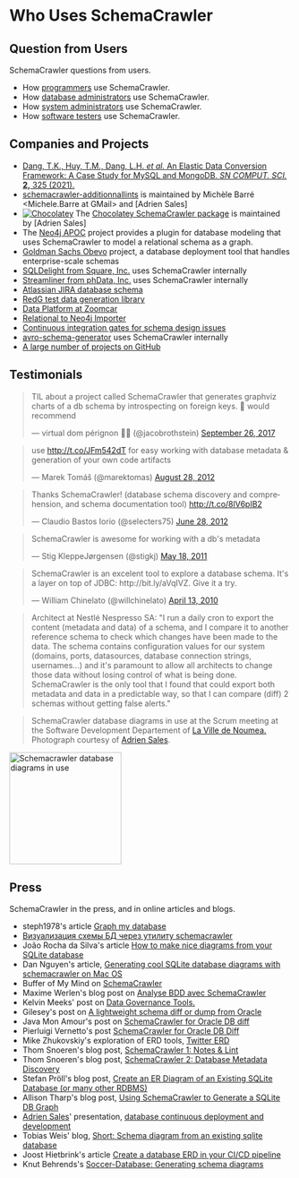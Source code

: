 # Who Uses SchemaCrawler


## Question from Users

SchemaCrawler questions from users.

- How [programmers](http://stackoverflow.com/search?q=schemacrawler) use SchemaCrawler.
- How [database administrators](http://dba.stackexchange.com/search?q=schemacrawler) use SchemaCrawler.
- How [system administrators](http://serverfault.com/search?q=schemacrawler) use SchemaCrawler.
- How [software testers](http://sqa.stackexchange.com/search?q=schemacrawler) use SchemaCrawler.


## Companies and Projects

- [Dang, T.K., Huy, T.M., Dang, L.H. *et al.* An Elastic Data Conversion Framework: A Case Study for MySQL and MongoDB. *SN COMPUT. SCI.* **2,** 325 (2021).](https://doi.org/10.1007/s42979-021-00716-3)
- [schemacrawler-additionnallints](https://github.com/mbarre/schemacrawler-additionnallints) is maintained by
Michèle Barré <Michele.Barre at GMail> and [Adrien Sales]
- [![Chocolatey](https://img.shields.io/chocolatey/v/schemacrawler.svg)](https://chocolatey.org/packages/schemacrawler)
The [Chocolatey SchemaCrawler package](https://github.com/adriens/chocolatey-schemacrawler) is maintained by
[Adrien Sales]
- The [Neo4j APOC](https://neo4j.com/labs/apoc/4.1/database-integration/load-jdbc/) project provides a plugin for database modeling that uses SchemaCrawler to model a relational schema as a graph.
- [Goldman Sachs Obevo](https://github.com/goldmansachs/obevo) project, a database deployment tool
  that handles enterprise-scale schemas
- [SQLDelight from Square, Inc.](https://github.com/cashapp/sqldelight) uses SchemaCrawler internally
- [Streamliner from phData, Inc.](https://docs.customer.phdata.io/docs/streamliner/) uses SchemaCrawler internally
- [Atlassian JIRA database schema](https://developer.atlassian.com/display/JIRADEV/Database+Schema)
- [RedG test data generation library](https://btc-ag.github.io/redg/)
- [Data Platform at Zoomcar](https://medium.com/@shanker.sneh/https-medium-com-shanker-sneh-data-platform-at-zoomcar-a-narrative-part-i-f2455e3e2ae5)
- [Relational to Neo4j Importer](https://github.com/jexp/neo4j-rdbms-import)
- [Continuous integration gates for schema design issues](https://github.com/HakumenNC/docker-schemacrawler-reporting)
- [avro-schema-generator](https://github.com/artur-tamazian/avro-schema-generator) uses SchemaCrawler internally
- [A large number of projects on GitHub](https://github.com/search?q=schemacrawler+-user%3Asualeh+-user%3Aschemacrawler&type=Code)


## Testimonials

<blockquote class="twitter-tweet" data-lang="en"><p lang="en" dir="ltr">TIL about a project called SchemaCrawler that generates graphviz charts of a db schema by introspecting on foreign keys. 💯 would recommend</p>&mdash; virtual dom pérignon 🧙‍♂️ (@jacobrothstein) <a href="https://twitter.com/jacobrothstein/status/912806745663139840?ref_src=twsrc%5Etfw">September 26, 2017</a></blockquote>
<script async src="https://platform.twitter.com/widgets.js" charset="utf-8"></script>
<blockquote class="twitter-tweet" data-lang="en"><p lang="en" dir="ltr">use <a href="http://t.co/JFm542dT">http://t.co/JFm542dT</a> for easy working with database metadata &amp; generation of your own code artifacts</p>&mdash; Marek Tomáš (@marektomas) <a href="https://twitter.com/marektomas/status/240462380365119489?ref_src=twsrc%5Etfw">August 28, 2012</a></blockquote>
<script async src="https://platform.twitter.com/widgets.js" charset="utf-8"></script>
<blockquote class="twitter-tweet" data-lang="en"><p lang="en" dir="ltr">Thanks SchemaCrawler! (database schema discovery and comprehension, and schema documentation tool) <a href="http://t.co/8lV6pIB2">http://t.co/8lV6pIB2</a></p>&mdash; Claudio Bastos Iorio (@selecters75) <a href="https://twitter.com/selecters75/status/218357126823817218?ref_src=twsrc%5Etfw">June 28, 2012</a></blockquote>
<script async src="https://platform.twitter.com/widgets.js" charset="utf-8"></script>
<blockquote class="twitter-tweet" data-lang="en"><p lang="en" dir="ltr">SchemaCrawler is awesome for working with a db&#39;s metadata</p>&mdash; Stig KleppeJørgensen (@stigkj) <a href="https://twitter.com/stigkj/status/70973992479109121?ref_src=twsrc%5Etfw">May 18, 2011</a></blockquote>
<script async src="https://platform.twitter.com/widgets.js" charset="utf-8"></script>
<blockquote class="twitter-tweet" data-lang="en"><p lang="en" dir="ltr">SchemaCrawler is an excelent tool to explore a database schema. It&#39;s a layer on top of JDBC: http://bit.ly/aVqIVZ. Give it a try.</p>&mdash; William Chinelato (@willchinelato) <a href="https://twitter.com/willchinelato/status/12117092941?ref_src=twsrc%5Etfw">April 13, 2010</a></blockquote>
<script async src="https://platform.twitter.com/widgets.js" charset="utf-8"></script>

> Architect at Nestlé Nespresso SA:
"I run a daily cron to export the content (metadata and data) of a
schema, and I compare it to another reference schema to check which
changes have been made to the data. The schema contains configuration
values for our system (domains, ports, datasources, database connection
strings, usernames...) and it's paramount to allow all architects to
change those data without losing control of what is being done.
SchemaCrawler is the only tool that I found that could export both
metadata and data in a predictable way, so that I can compare (diff) 2
schemas without getting false alerts."

> SchemaCrawler database diagrams in use at the Scrum meeting at the Software
Development Departement of [La Ville de Noumea.](http://www.noumea.nc/)
Photograph courtesy of [Adrien Sales](https://www.linkedin.com/in/adrien-sales).

<a href="images/SchemaCrawler_Noumea.jpg" data-lightbox="sc-in-use" data-title="Schemacrawler database diagrams in use">
<img class="img-fluid img-thumbnail" style="width: 200px" src="images/SchemaCrawler_Noumea.jpg" alt="Schemacrawler database diagrams in use" />
</a>


## Press

SchemaCrawler in the press, and in online articles and blogs.

- steph1978's article [Graph my database](https://linuxfr.org/users/steph1978/journaux/graph-my-database)
- [Визуализация схемы БД через утилиту schemacrawler](https://pythonforbeginers.blogspot.com/2021/02/blog-post.html)
- João Rocha da Silva's article [How to make nice diagrams from your SQLite database](https://silvae86.github.io/databases/sqlite/diagrams/macos/reverse/engineering/2019/04/14/how_to_reverse_engineer_database_diagrams/)
- Dan Nguyen's article, [Generating cool SQLite database diagrams with schemacrawler on Mac OS](https://gist.github.com/dannguyen/f056d05bb7fec408bb7c14ea1552c349)
- Buffer of My Mind on [SchemaCrawler](http://mindbuffer.wordpress.com/2010/10/14/schema-crawler/)
- Maxime Werlen's blog post on [Analyse BDD avec SchemaCrawler](http://maxime.werlen.fr/blog/archives/2011/04/22/schemacrawler-pour-extraire-la-structure-d-une-base-de-donn-e.html)
- Kelvin Meeks' post on [Data Governance Tools.](http://intltechventures.blogspot.com/2012/08/2012-08-22-wednesday-data-governance.html)
- Gilesey's post on [A lightweight schema diff or dump from Oracle](https://gilesey.wordpress.com/2012/11/15/a-lightweight-schema-diff-or-dump-from-oracle/)
- Java Mon Amour's post on [SchemaCrawler for Oracle DB diff](http://www.javamonamour.org/2013/06/schemacrawler-for-oracle-db-diff.html)
- Pierluigi Vernetto's post [SchemaCrawler for Oracle DB Diff](http://www.javamonamour.org/2013/06/schemacrawler-for-oracle-db-diff.html)
- Mike Zhukovskiy's exploration of ERD tools, [Twitter ERD](http://rubyrailsmz.blogspot.com/2014/08/blog-post.html)
- Thom Snoeren's blog post, [SchemaCrawler 1: Notes & Lint](http://tsn-admin.blogspot.com/2014/12/schemacrawler-1-notes-lint-by-sualeh.html)
- Thom Snoeren's blog post, [SchemaCrawler 2: Database Metadata Discovery](http://tsn-admin.blogspot.com/2015/02/schemacrawler-2-database-metadata.html)
- Stefan Pröll's blog post, [Create an ER Diagram of an Existing SQLite Database (or many other RDBMS)](http://www.stefanproell.at/2016/01/11/create-an-er-diagram-of-an-existing-sqlite-database-or-manyoother-rdbms/)
- Allison Tharp's blog post, [Using SchemaCrawler to Generate a SQLite DB Graph](http://www.techtrek.io/using-schemacrawler-to-generate-a-sqlite-db-graph/)
- [Adrien Sales](https://www.linkedin.com/in/adrien-sales)' presentation, [database continuous deployment and development](http://dsi-ville-noumea.github.io/presentation-continuous-database/)
- Tobias Weis' blog, [Short: Schema diagram from an existing sqlite database](http://www.tobias-weis.de/short-schema-diagram-from-an-existing-sqlite-database/)
- Joost Hietbrink's article [Create a database ERD in your CI/CD pipeline](https://www.webuildinternet.com/2018/01/21/create_database_erd_in_your_ci_cd_pipeline/)
- Knut Behrends's [Soccer-Database: Generating schema diagrams](https://kbehrends.netlify.com/post/2017/12/soccerdb-schema-diagrams/)
